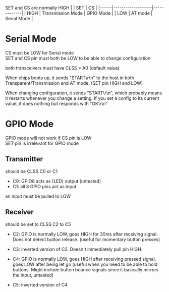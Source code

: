 SET and CS are normally HIGH
|      | SET               | CS          |
|------|-------------------|-------------|
| HIGH | Transmission Mode | GPIO Mode   |
| LOW  | AT mode           | Serial Mode |

# Serial Mode
CS must be LOW for Serial mode\
SET and CS pin must both be LOW to be able to change configuration

both transceivers must have CLSS = A0 (default value)

When chips boots up, it sends "START\r\n" to the host in both Transparent/Transmission and AT mode. (SET pin HIGH and LOW)

When changing configuration, it sends "START\r\n", which probably means it restarts whenever you change a setting. If you set a config to its current value, it does nothing but responds with "OK\r\n"

# GPIO Mode
GPIO mode will not work if CS pin is LOW\
SET pin is irrelevant for GPIO mode

## Transmitter
should be CLSS C0 or C1
- C0: GPIO8 acts as (LED) output (untested)
- C1: all 8 GPIO pins act as input

an input must be pulled to LOW


## Receiver
should be set to CLSS C2 to C5
- C2: GPIO is normally LOW, goes HIGH for 30ms after receiving signal. Does not detect button release. (useful for momentary button presses)

- C3: inverted version of C2. Doesn't immediately pull pin HIGH.

- C4: GPIO is normally LOW, goes HIGH after receiving pressed signal, goes LOW after being let go (useful when you need to be able to hold buttons. Might include button bounce signals since it basically mirrors the input, untested)

- C5: inverted version of C4